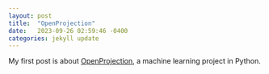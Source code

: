 ```yaml
---
layout: post
title:  "OpenProjection"
date:   2023-09-26 02:59:46 -0400
categories: jekyll update
---
```


My first post is about [OpenProjection](https://github.com/shwnmnl/OpenProjection), a machine learning project in Python.
